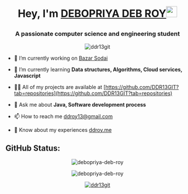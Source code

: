 # <p align="center"> Hey, I'm [DEBOPRIYA DEB ROY](https://ddroy.me)<img src="https://raw.githubusercontent.com/aemmadi/aemmadi/master/wave.gif" width="30px" height="30px">
<h3 align="center">A passionate computer science and engineering student</h3>
<p align="center"> <img src="https://komarev.com/ghpvc/?username=ddr13git&label=Profile%20views&color=0e75b6&style=flat" alt="ddr13git" /> </p>


- 🔭 I’m currently working on [Bazar Sodai](https://github.com/DDR13GIT/BazarSodai)

- 🌱 I’m currently learning **Data structures, Algorithms, Cloud services, Javascript**

- 👨‍💻 All of my projects are available at [https://github.com/DDR13GIT?tab=repositories](https://github.com/DDR13GIT?tab=repositories)

- 💬 Ask me about **Java, Software development process**

- 📫 How to reach me [ddroy13@gmail.com](mailto:ddroy13@gmail.com)

- 📄 Know about my experiences [ddroy.me](ddroy.me)


## GitHub Status:
<p align="center"> <img align="center" src="https://github-readme-stats.vercel.app/api?username=DDR13GIT&show_icons=true&hide_border=true&bg_color=00000000&text_color=3498db&hide=issues" alt="debopriya-deb-roy" /> 
<p align="center"> <img align="center" src="https://github-readme-streak-stats.herokuapp.com?user=DDR13GIT&theme=tokyonight_duo&hide_border=true&background=DD272700&fire=FF0000&ring=FF5403&currStreakNum=FF3A13" alt="debopriya-deb-roy" />


<p align="center"> <a href="https://github.com/ryo-ma/github-profile-trophy"><img src="https://github-profile-trophy.vercel.app/?username=ddr13git&theme=darkhub" alt="ddr13git" /></a> </p>

